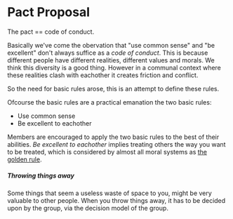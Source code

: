 # Pact Proposal

The pact == code of conduct. 

Basically we've come the obervation that "use common sense" and "be excellent" don't always suffice as a *code of conduct*. This is because different people have different realities, different values and morals. We think this diversity is a good thing. However in a communal context where these realities clash with eachother it creates friction and conflict. 

So the need for basic rules arose, this is an attempt to define these rules.

Ofcourse the basic rules are a practical emanation the two basic rules: 
* Use common sense
* Be excellent to eachother

Members are encouraged to apply the two basic rules to the best of their abilities. *Be excellent to eachother* implies treating others the way you want to be treated, which is considered by almost all moral systems as [the golden rule](http://en.wikipedia.org/wiki/Golden_Rule).

##### Throwing things away

Some things that seem a useless waste of space to you, might be very valuable to other people. When you throw things away, it has to be decided upon by the group, via the decision model of the group.
